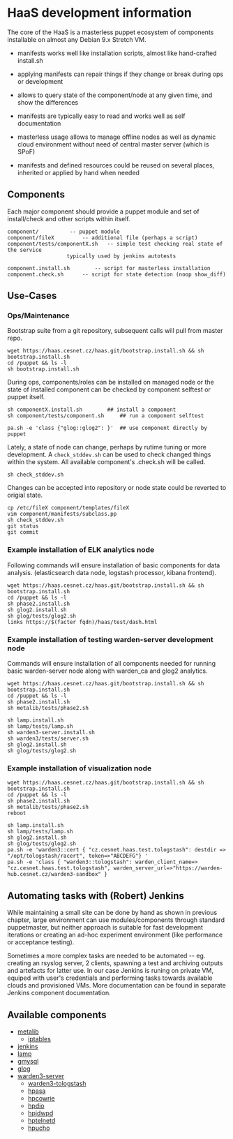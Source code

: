 # HaaS development information

The core of the HaaS is a masterless puppet ecosystem of components installable
on almost any Debian 9.x Stretch VM.

* manifests works well like installation scripts, almost like hand-crafted install.sh
* applying manifests can repair things if they change or break during ops or development
* allows to query state of the component/node at any given time, and show the differences

* manifests are typically easy to read and works well as self documentation
* masterless usage allows to manage offline nodes as well as dynamic cloud environment without need of central master server (which is SPoF)
* manifests and defined resources could be reused on several places, inherited or applied by hand when needed


## Components

Each major component should provide a puppet module and set of install/check
and other scripts within itself.

```
component/			-- puppet module
component/fileX			-- additional file (perhaps a script)
component/tests/componentX.sh	-- simple test checking real state of the service
  				   typically used by jenkins autotests

component.install.sh		-- script for masterless installation
component.check.sh		-- script for state detection (noop show_diff)
```

## Use-Cases

### Ops/Maintenance

Bootstrap suite from a git repository, subsequent calls will pull from master repo.

```
wget https://haas.cesnet.cz/haas.git/bootstrap.install.sh && sh bootstrap.install.sh
cd /puppet && ls -l
sh bootstrap.install.sh
```

During ops, components/roles can be installed on managed node or the state of
installed component can be checked by component selftest or puppet itself.

```
sh componentX.install.sh 		## install a component
sh component/tests/component.sh		## run a component selftest

pa.sh -e 'class {"glog::glog2": }'	## use component directly by puppet
```

Lately, a state of node can change, perhaps by rutime tuning or more
development. A `check_stddev.sh` can be used to check changed things within the
system. All available component's .check.sh will be called.

```
sh check_stddev.sh
```

Changes can be accepted into repository or node state could be reverted to origial state.

``` 
cp /etc/fileX component/templates/fileX
vim component/manifests/subclass.pp
sh check_stddev.sh
git status
git commit
```

### Example installation of ELK analytics node

Following commands will ensure installation of basic components for data analysis.
(elasticsearch data node, logstash processor, kibana frontend).

```
wget https://haas.cesnet.cz/haas.git/bootstrap.install.sh && sh bootstrap.install.sh
cd /puppet && ls -l
sh phase2.install.sh
sh glog2.install.sh
sh glog/tests/glog2.sh
links https://$(facter fqdn)/haas/test/dash.html
```
 
### Example installation of testing warden-server development node

Commands will ensure installation of all components needed for running basic
warden-server node along with warden_ca and glog2 analytics.

```
wget https://haas.cesnet.cz/haas.git/bootstrap.install.sh && sh bootstrap.install.sh
cd /puppet && ls -l
sh phase2.install.sh
sh metalib/tests/phase2.sh

sh lamp.install.sh
sh lamp/tests/lamp.sh
sh warden3-server.install.sh
sh warden3/tests/server.sh
sh glog2.install.sh
sh glog/tests/glog2.sh
```

### Example installation of visualization node

```
wget https://haas.cesnet.cz/haas.git/bootstrap.install.sh && sh bootstrap.install.sh
cd /puppet && ls -l
sh phase2.install.sh
sh metalib/tests/phase2.sh
reboot

sh lamp.install.sh
sh lamp/tests/lamp.sh
sh glog2.install.sh
sh glog/tests/glog2.sh
pa.sh -e 'warden3::cert { "cz.cesnet.haas.test.tologstash": destdir => "/opt/tologstash/racert", token=>"ABCDEFG"} '
pa.sh -e 'class { "warden3::tologstash": warden_client_name=> "cz.cesnet.haas.test.tologstash", warden_server_url=>"https://warden-hub.cesnet.cz/warden3-sandbox" }
```

## Automating tasks with (Robert) Jenkins

While maintaining a small site can be done by hand as shown in previous
chapter, large environment can use modules/components through standard
puppetmaster, but neither approach is suitable for fast development iterations
or creating an ad-hoc experiment environment (like performance or acceptance
testing).

Sometimes a more complex tasks are needed to be automated -- eg. creating an
rsyslog server, 2 clients, spawning a test and archiving outputs and artefacts
for latter use. In our case Jenkins is runing on private VM, equiped with
user's credentials and performing tasks towards available clouds and
provisioned VMs. More documentation can be found in separate Jenkins component
documentation.

## Available components

* [metalib](https://github.com/bodik/haas/tree/master/metalib/)
  * [iptables](https://github.com/bodik/haas/tree/master/iptables/)
* [jenkins](https://github.com/bodik/haas/tree/master/jenkins/)
* [lamp](https://github.com/bodik/haas/tree/master/lamp/)
* [gmysql](https://github.com/bodik/haas/tree/master/gmysql/)
* [glog](https://github.com/bodik/haas/tree/master/glog/)
* [warden3-server](https://github.com/bodik/haas/tree/master/warden3/)
  * [warden3-tologstash](https://github.com/bodik/haas/tree/master/warden3/)
  * [hpasa](https://github.com/bodik/haas/tree/master/hpasa/)
  * [hpcowrie](https://github.com/bodik/haas/tree/master/hpcowrie/)
  * [hpdio](https://github.com/bodik/haas/tree/master/hpcowrie/)
  * [hpjdwpd](https://github.com/bodik/haas/tree/master/hpjdwpd/)
  * [hptelnetd](https://github.com/bodik/haas/tree/master/hptelnetd/)
  * [hpucho](https://github.com/bodik/haas/tree/master/hpucho/)

